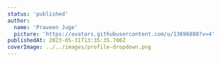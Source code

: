 ```yaml
---
status: 'published'
author:
  name: 'Praveen Juge'
  picture: 'https://avatars.githubusercontent.com/u/13696888?v=4'
publishedAt: 2023-05-31T13:35:35.706Z
coverImage: ../../images/profile-dropdown.png
---
```

